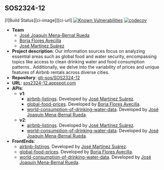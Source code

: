 ## SOS2324-12
[![Build Status][ci-image]][ci-url]
[![Known Vulnerabilities](https://snyk.io/test/github/gti-sos/SOS2324-12/badge.svg)](https://snyk.io/test/github/gti-sos/SOS2324-12)
[![codecov](https://codecov.io/gh/gti-sos/SOS2324-12/graph/badge.svg?token=kChmAsmdM1)](https://codecov.io/gh/gti-sos/SOS2324-12)

- **Team**
  - [José Joaquín Mena-Bernal Rueda](https://github.com/josmenrue)
  - [Borja Flores Avecilla](https://github.com/borfloave)
  - [José Martínez Suárez](https://github.com/josmarsua)
- **Project description**: Our information sources focus on analyzing essential areas such as global food and water security, encompassing topics like access to clean drinking water and food consumption patterns.. Additionally, we delve into the variability of prices and unique features of Airbnb rentals across diverse cities.
- **Repository**: [gti-sos/SOS2324-12](https://github.com/gti-sos/SOS2324-12)
- **URL**: [sos2324-12.appspot.com](https://sos2324-12.appspot.com)
-  **APIs**:
    - **v1**:
        - [airbnb-listings](https://sos2324-12.appspot.com/api/v1/airbnb-listings/docs). Developed by [José Martínez Suárez](https://github.com/josmarsua).
        - [global-food-prices](https://sos2324-12.appspot.com/api/v1/global-food-prices/docs). Developed by [Borja Flores Avecilla](https://github.com/borfloave).
        - [world-consumption-of-drinking-water-data](https://sos2324-12.appspot.com/api/v1/world-consumption-of-drinking-water-data/docs). Developed by [José Joaquín Mena-Bernal Rueda](https://github.com/josmenrue).
    - **v2**:
        - [airbnb-listings](https://sos2324-12.appspot.com/api/v2/airbnb-listings/docs). Developed by [José Martínez Suárez](https://github.com/josmarsua).
        - [world-consumption-of-drinking-water-data](https://sos2324-12.appspot.com/api/v2/world-consumption-of-drinking-water-data/docs). Developed by [José Joaquín Mena-Bernal Rueda](https://github.com/josmenrue).
-  **FrontEnds**:
    - [airbnb-listings](https://sos2324-12.appspot.com/airbnb-listings/). Developed by [José Martínez Suárez](https://github.com/josmarsua).
    - [global-food-prices](https://sos2324-12.appspot.com/global-food-prices/). Developed by [Borja Flores Avecilla](https://github.com/borfloave).
    - [world-consumption-of-drinking-water-data](https://sos2324-12.appspot.com/world-consumption-of-drinking-water-data/). Developed by [José Joaquín Mena-Bernal Rueda](https://github.com/josmenrue).
